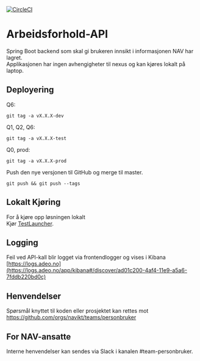 [![CircleCI](https://circleci.com/gh/navikt/arbeidsforhold-api.svg?style=svg&circle-token=6dda2eb4424996fe6f12a5fdcfd831abca3c149b)](https://circleci.com/gh/navikt/arbeidsforhold-api)

# Arbeidsforhold-API

Spring Boot backend som skal gi brukeren innsikt i informasjonen NAV har lagret. <br>
Applikasjonen har ingen avhengigheter til nexus og kan kjøres lokalt på laptop.

## Deployering

Q6:
```
git tag -a vX.X.X-dev
```

Q1, Q2, Q6:
```
git tag -a vX.X.X-test
```
Q0, prod:
```
git tag -a vX.X.X-prod
```

Push den nye versjonen til GitHub og merge til master.
```
git push && git push --tags
```

## Lokalt Kjøring

For å kjøre opp løsningen lokalt <br>
Kjør [TestLauncher](src/test/java/no/nav/arbeidsforhold/api/TestLauncher.java).

## Logging

Feil ved API-kall blir logget via frontendlogger og vises i Kibana<br>
[https://logs.adeo.no](https://logs.adeo.no/app/kibana#/discover/ad01c200-4af4-11e9-a5a6-7fddb220bd0c)

## Henvendelser

Spørsmål knyttet til koden eller prosjektet kan rettes mot https://github.com/orgs/navikt/teams/personbruker

## For NAV-ansatte

Interne henvendelser kan sendes via Slack i kanalen #team-personbruker.

